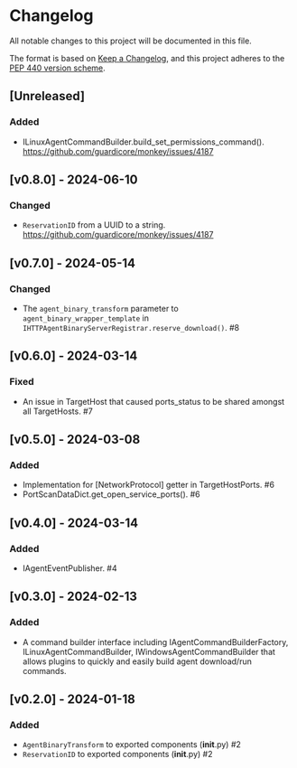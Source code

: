 # Changelog
All notable changes to this project will be documented in this
file.

The format is based on [Keep a
Changelog](https://keepachangelog.com/en/1.0.0/), and this project adheres to
the [PEP 440 version scheme](https://peps.python.org/pep-0440/#version-scheme).

## [Unreleased]
### Added
- ILinuxAgentCommandBuilder.build_set_permissions_command().
  https://github.com/guardicore/monkey/issues/4187

## [v0.8.0] - 2024-06-10
### Changed
- `ReservationID` from a UUID to a string.
  https://github.com/guardicore/monkey/issues/4187

## [v0.7.0] - 2024-05-14
### Changed
- The `agent_binary_transform` parameter to `agent_binary_wrapper_template` in
  `IHTTPAgentBinaryServerRegistrar.reserve_download()`. #8

## [v0.6.0] - 2024-03-14
### Fixed
- An issue in TargetHost that caused ports_status to be shared amongst all
  TargetHosts. #7

## [v0.5.0] - 2024-03-08
### Added
- Implementation for \[NetworkProtocol\] getter in TargetHostPorts. #6
- PortScanDataDict.get_open_service_ports(). #6


## [v0.4.0] - 2024-03-14
### Added
- IAgentEventPublisher. #4

## [v0.3.0] - 2024-02-13
### Added
- A command builder interface including IAgentCommandBuilderFactory,
  ILinuxAgentCommandBuilder, IWindowsAgentCommandBuilder that allows plugins to
  quickly and easily build agent download/run commands.

## [v0.2.0] - 2024-01-18
### Added
- `AgentBinaryTransform` to exported components (__init__.py) #2
- `ReservationID` to exported components (__init__.py) #2
